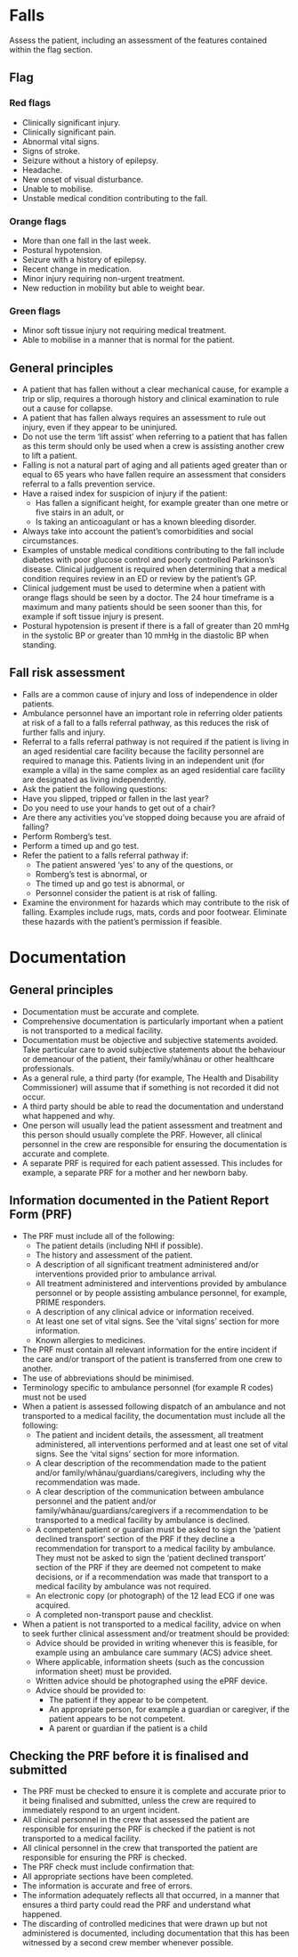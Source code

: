 # Falls

Assess the patient, including an assessment of the features contained within the flag section.

## Flag

### Red flags

- Clinically significant injury.
- Clinically significant pain.
- Abnormal vital signs.
- Signs of stroke.
- Seizure without a history of epilepsy.
- Headache.
- New onset of visual disturbance.
- Unable to mobilise.
- Unstable medical condition contributing to the fall.

### Orange flags

- More than one fall in the last week.
- Postural hypotension.
- Seizure with a history of epilepsy.
- Recent change in medication.
- Minor injury requiring non-urgent treatment.
- New reduction in mobility but able to weight bear.

### Green flags

- Minor soft tissue injury not requiring medical treatment.
- Able to mobilise in a manner that is normal for the patient.

## General principles

- A patient that has fallen without a clear mechanical cause, for example a trip or slip, requires a thorough
history and clinical examination to rule out a cause for collapse.
- A patient that has fallen always requires an assessment to rule out injury, even if they appear to be
uninjured.
- Do not use the term ‘lift assist’ when referring to a patient that has fallen as this term should only be used
when a crew is assisting another crew to lift a patient.
- Falling is not a natural part of aging and all patients aged greater than or equal to 65 years who have
fallen require an assessment that considers referral to a falls prevention service.
- Have a raised index for suspicion of injury if the patient:
  - Has fallen a significant height, for example greater than one metre or five stairs in an adult, or
  - Is taking an anticoagulant or has a known bleeding disorder.
- Always take into account the patient’s comorbidities and social circumstances.
- Examples of unstable medical conditions contributing to the fall include diabetes with poor glucose
control and poorly controlled Parkinson’s disease. Clinical judgement is required when determining that a
medical condition requires review in an ED or review by the patient’s GP.
- Clinical judgement must be used to determine when a patient with orange flags should be seen by a
doctor. The 24 hour timeframe is a maximum and many patients should be seen sooner than this, for
example if soft tissue injury is present.
- Postural hypotension is present if there is a fall of greater than 20 mmHg in the systolic BP or greater than
10 mmHg in the diastolic BP when standing.

## Fall risk assessment

- Falls are a common cause of injury and loss of independence in older patients.
- Ambulance personnel have an important role in referring older patients at risk of a fall to a falls referral
pathway, as this reduces the risk of further falls and injury.
- Referral to a falls referral pathway is not required if the patient is living in an aged residential care facility
because the facility personnel are required to manage this. Patients living in an independent unit (for
example a villa) in the same complex as an aged residential care facility are designated as living
independently.
- Ask the patient the following questions:
- Have you slipped, tripped or fallen in the last year?
- Do you need to use your hands to get out of a chair?
- Are there any activities you’ve stopped doing because you are afraid of falling?
- Perform Romberg’s test.
- Perform a timed up and go test.
- Refer the patient to a falls referral pathway if:
  - The patient answered ‘yes’ to any of the questions, or
  - Romberg’s test is abnormal, or
  - The timed up and go test is abnormal, or
  - Personnel consider the patient is at risk of falling.
- Examine the environment for hazards which may contribute to the risk of falling. Examples include rugs,
mats, cords and poor footwear. Eliminate these hazards with the patient’s permission if feasible.

# Documentation

## General principles

- Documentation must be accurate and complete.
- Comprehensive documentation is particularly important when a patient is not transported to a medical
facility.
- Documentation must be objective and subjective statements avoided. Take particular care to avoid
subjective statements about the behaviour or demeanour of the patient, their family/whānau or other
healthcare professionals.
- As a general rule, a third party (for example, The Health and Disability Commissioner) will assume that if
something is not recorded it did not occur.
- A third party should be able to read the documentation and understand what happened and why.
- One person will usually lead the patient assessment and treatment and this person should usually
complete the PRF. However, all clinical personnel in the crew are responsible for ensuring the
documentation is accurate and complete.
- A separate PRF is required for each patient assessed. This includes for example, a separate PRF for a
mother and her newborn baby.

## Information documented in the Patient Report Form (PRF)

- The PRF must include all of the following:
  - The patient details (including NHI if possible).
  - The history and assessment of the patient.
  - A description of all significant treatment administered and/or interventions provided prior to
ambulance arrival.
  - All treatment administered and interventions provided by ambulance personnel or by people
assisting ambulance personnel, for example, PRIME responders.
  - A description of any clinical advice or information received.
  - At least one set of vital signs. See the ‘vital signs’ section for more information.
  - Known allergies to medicines.
- The PRF must contain all relevant information for the entire incident if the care and/or transport of the
patient is transferred from one crew to another.
- The use of abbreviations should be minimised.
- Terminology specific to ambulance personnel (for example R codes) must not be used
- When a patient is assessed following dispatch of an ambulance and not transported to a medical facility,
the documentation must include all the following:
  - The patient and incident details, the assessment, all treatment administered, all interventions
performed and at least one set of vital signs. See the ‘vital signs’ section for more information.
  - A clear description of the recommendation made to the patient and/or
family/whānau/guardians/caregivers, including why the recommendation was made.
  - A clear description of the communication between ambulance personnel and the patient and/or
family/whānau/guardians/caregivers if a recommendation to be transported to a medical facility by
ambulance is declined.
  - A competent patient or guardian must be asked to sign the ‘patient declined transport’ section of the
PRF if they decline a recommendation for transport to a medical facility by ambulance. They must not
be asked to sign the ‘patient declined transport’ section of the PRF if they are deemed not
competent to make decisions, or if a recommendation was made that transport to a medical facility
by ambulance was not required.
  - An electronic copy (or photograph) of the 12 lead ECG if one was acquired.
  - A completed non-transport pause and checklist.
- When a patient is not transported to a medical facility, advice on when to seek further clinical assessment
and/or treatment should be provided:
  - Advice should be provided in writing whenever this is feasible, for example using an ambulance care
summary (ACS) advice sheet.
  - Where applicable, information sheets (such as the concussion information sheet) must be provided.
  - Written advice should be photographed using the ePRF device.
  - Advice should be provided to:
    - The patient if they appear to be competent.
    - An appropriate person, for example a guardian or caregiver, if the patient appears to be not
competent.
    - A parent or guardian if the patient is a child

## Checking the PRF before it is finalised and submitted

- The PRF must be checked to ensure it is complete and accurate prior to it being finalised and submitted,
unless the crew are required to immediately respond to an urgent incident.
- All clinical personnel in the crew that assessed the patient are responsible for ensuring the PRF is checked
if the patient is not transported to a medical facility.
- All clinical personnel in the crew that transported the patient are responsible for ensuring the PRF is
checked.
- The PRF check must include confirmation that:
- All appropriate sections have been completed.
- The information is accurate and free of errors.
- The information adequately reflects all that occurred, in a manner that ensures a third party could
read the PRF and understand what happened.
- The discarding of controlled medicines that were drawn up but not administered is documented,
including documentation that this has been witnessed by a second crew member whenever possible.
